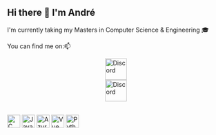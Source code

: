 ## Hi there 👋 I'm André

  I'm currently taking my Masters in Computer Science & Engineering 🎓

  You can find me on:📫

<div style="display: flex; justify-content: center; align-items: center;"> 

  <a href="https://discord.com/channels/Singh">
    <img src="https://static.vecteezy.com/system/resources/previews/023/986/880/non_2x/discord-logo-discord-logo-transparent-discord-icon-transparent-free-free-png.png" alt="Discord" width="50" height="50" />
    </div>
<div style="display: flex; justify-content: center; align-items: center;">
  </a> 
    <a href="https://www.linkedin.com/in/andr%C3%A9-singh/">
    <img src="https://brandlogos.net/wp-content/uploads/2016/06/linkedin-logo.png" alt="Discord" width="50" height="50" />
  </a> 

</div>
  <br /> 

<img src="https://upload.wikimedia.org/wikipedia/commons/1/18/C_Programming_Language.svg" alt="C" width="30" height="30" /> <img src="https://upload.wikimedia.org/wikipedia/en/3/30/Java_programming_language_logo.svg" alt="Java" width="30" height="30" /> <img src="https://arunpotti.files.wordpress.com/2021/12/microsoft_azure.svg_.png" alt="Azure" width="30" height="30" /> <img src="https://vuejs.org/images/logo.png" alt="Vue" width="30" height="30" /> <img src="https://cdn3.iconfinder.com/data/icons/logos-and-brands-adobe/512/267_Python-512.png" alt="Python" width="30" height="30" />


<!--
**quatinhe/quatinhe** is a ✨ _special_ ✨ repository because its `README.md` (this file) appears on your GitHub profile.

Here are some ideas to get you started:

- 🔭 I’m currently working on ...
- 🌱 I’m currently learning ...
- 👯 I’m looking to collaborate on ...
- 🤔 I’m looking for help with ...
- 💬 Ask me about ...
- 📫 How to reach me: ...
- 😄 Pronouns: ...
- ⚡ Fun fact: ...
-->


<!--
**quatinhe/quatinhe** is a ✨ _special_ ✨ repository because its `README.md` (this file) appears on your GitHub profile.

Here are some ideas to get you started:

- 🔭 I’m currently working on ...
- 🌱 I’m currently learning ...
- 👯 I’m looking to collaborate on ...
- 🤔 I’m looking for help with ...
- 💬 Ask me about ...
- 📫 How to reach me: ...
- 😄 Pronouns: ...
- ⚡ Fun fact: ...
-->
